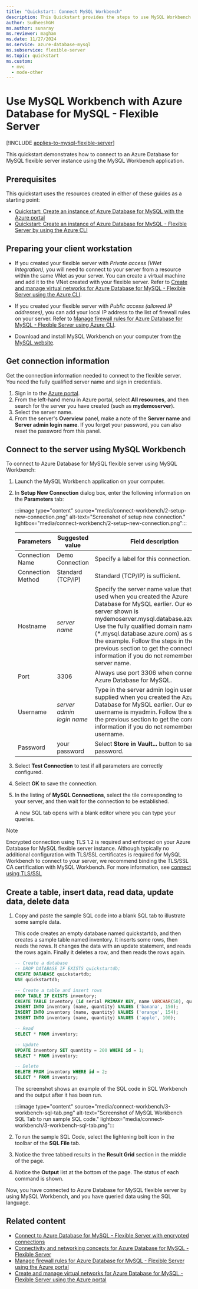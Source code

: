 ```yaml
---
title: "Quickstart: Connect MySQL Workbench"
description: This Quickstart provides the steps to use MySQL Workbench to connect and query data from Azure Database for MySQL - Flexible Server.
author: SudheeshGH
ms.author: sunaray
ms.reviewer: maghan
ms.date: 11/27/2024
ms.service: azure-database-mysql
ms.subservice: flexible-server
ms.topic: quickstart
ms.custom:
  - mvc
  - mode-other
---
```


# Use MySQL Workbench with Azure Database for MySQL - Flexible Server

[!INCLUDE [applies-to-mysql-flexible-server](../includes/applies-to-mysql-flexible-server.md)]

This quickstart demonstrates how to connect to an Azure Database for MySQL flexible server instance using the MySQL Workbench application.

## Prerequisites

This quickstart uses the resources created in either of these guides as a starting point:

- [Quickstart: Create an instance of Azure Database for MySQL with the Azure portal](quickstart-create-server-portal.md)
- [Quickstart: Create an instance of Azure Database for MySQL - Flexible Server by using the Azure CLI](quickstart-create-server-cli.md)

## Preparing your client workstation

- If you created your flexible server with *Private access (VNet Integration)*, you will need to connect to your server from a resource within the same VNet as your server. You can create a virtual machine and add it to the VNet created with your flexible server. Refer to [Create and manage virtual networks for Azure Database for MySQL - Flexible Server using the Azure CLI](how-to-manage-virtual-network-cli.md).
- If you created your flexible server with *Public access (allowed IP addresses)*, you can add your local IP address to the list of firewall rules on your server. Refer to [Manage firewall rules for Azure Database for MySQL - Flexible Server using Azure CLI](how-to-manage-firewall-cli.md).

- Download and install MySQL Workbench on your computer from [the MySQL website](https://dev.mysql.com/downloads/workbench/).

## Get connection information

Get the connection information needed to connect to the flexible server. You need the fully qualified server name and sign in credentials.

1. Sign in to the [Azure portal](https://portal.azure.com/).
1. From the left-hand menu in Azure portal, select **All resources**, and then search for the server you have created (such as **mydemoserver**).
1. Select the server name.
1. From the server's **Overview** panel, make a note of the **Server name** and **Server admin login name**. If you forget your password, you can also reset the password from this panel.
<!--- --->

## Connect to the server using MySQL Workbench

To connect to Azure Database for MySQL flexible server using MySQL Workbench:

1. Launch the MySQL Workbench application on your computer.

1. In **Setup New Connection** dialog box, enter the following information on the **Parameters** tab:

    :::image type="content" source="media/connect-workbench/2-setup-new-connection.png" alt-text="Screenshot of setup new connection." lightbox="media/connect-workbench/2-setup-new-connection.png":::

    | **Parameters** | **Suggested value** | **Field description** |
    | --- | --- | --- |
    | Connection Name | Demo Connection | Specify a label for this connection. |
    | Connection Method | Standard (TCP/IP) | Standard (TCP/IP) is sufficient. |
    | Hostname | *server name* | Specify the server name value that was used when you created the Azure Database for MySQL earlier. Our example server shown is mydemoserver.mysql.database.azure.com. Use the fully qualified domain name (\*.mysql.database.azure.com) as shown in the example. Follow the steps in the previous section to get the connection information if you do not remember your server name. |
    | Port | 3306 | Always use port 3306 when connecting to Azure Database for MySQL. |
    | Username | *server admin login name* | Type in the server admin login username supplied when you created the Azure Database for MySQL earlier. Our example username is myadmin. Follow the steps in the previous section to get the connection information if you do not remember the username. |
    | Password | your password | Select **Store in Vault...** button to save the password. |

1. Select **Test Connection** to test if all parameters are correctly configured.

1. Select **OK** to save the connection.

1. In the listing of **MySQL Connections**, select the tile corresponding to your server, and then wait for the connection to be established.

    A new SQL tab opens with a blank editor where you can type your queries.

> [!NOTE]  
> Encrypted connection using TLS 1.2 is required and enforced on your Azure Database for MySQL flexible server instance. Although typically no additional configuration with TLS/SSL certificates is required for MySQL Workbench to connect to your server, we recommend binding the TLS/SSL CA certification with MySQL Workbench. For more information, see [connect using TLS/SSL](how-to-connect-tls-ssl.md)

## Create a table, insert data, read data, update data, delete data

1. Copy and paste the sample SQL code into a blank SQL tab to illustrate some sample data.

    This code creates an empty database named quickstartdb, and then creates a sample table named inventory. It inserts some rows, then reads the rows. It changes the data with an update statement, and reads the rows again. Finally it deletes a row, and then reads the rows again.

    ```sql
    -- Create a database
    -- DROP DATABASE IF EXISTS quickstartdb;
    CREATE DATABASE quickstartdb;
    USE quickstartdb;

    -- Create a table and insert rows
    DROP TABLE IF EXISTS inventory;
    CREATE TABLE inventory (id serial PRIMARY KEY, name VARCHAR(50), quantity INTEGER);
    INSERT INTO inventory (name, quantity) VALUES ('banana', 150);
    INSERT INTO inventory (name, quantity) VALUES ('orange', 154);
    INSERT INTO inventory (name, quantity) VALUES ('apple', 100);

    -- Read
    SELECT * FROM inventory;

    -- Update
    UPDATE inventory SET quantity = 200 WHERE id = 1;
    SELECT * FROM inventory;

    -- Delete
    DELETE FROM inventory WHERE id = 2;
    SELECT * FROM inventory;
    ```

    The screenshot shows an example of the SQL code in SQL Workbench and the output after it has been run.

    :::image type="content" source="media/connect-workbench/3-workbench-sql-tab.png" alt-text="Screenshot of MySQL Workbench SQL Tab to run sample SQL code." lightbox="media/connect-workbench/3-workbench-sql-tab.png":::

1. To run the sample SQL Code, select the lightening bolt icon in the toolbar of the **SQL File** tab.
1. Notice the three tabbed results in the **Result Grid** section in the middle of the page.
1. Notice the **Output** list at the bottom of the page. The status of each command is shown.

Now, you have connected to Azure Database for MySQL flexible server by using MySQL Workbench, and you have queried data using the SQL language.

## Related content

- [Connect to Azure Database for MySQL - Flexible Server with encrypted connections](how-to-connect-tls-ssl.md)
- [Connectivity and networking concepts for Azure Database for MySQL - Flexible Server](concepts-networking.md)
- [Manage firewall rules for Azure Database for MySQL - Flexible Server using the Azure portal](how-to-manage-firewall-portal.md)
- [Create and manage virtual networks for Azure Database for MySQL - Flexible Server using the Azure portal](how-to-manage-virtual-network-portal.md)
